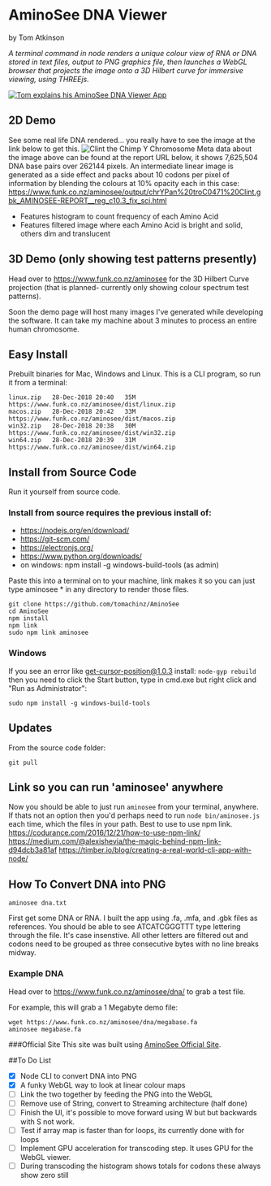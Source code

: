 

# AminoSee DNA Viewer
by Tom Atkinson

*A terminal command in node renders a unique colour view of RNA or DNA stored in text files, output to PNG graphics file, then launches a WebGL browser that projects the image onto a 3D Hilbert curve for immersive viewing, using THREEjs.*

[![Tom explains his AminoSee DNA Viewer App](http://img.youtube.com/vi/QerMTQs2bDs/0.jpg)](http://www.youtube.com/watch?v=QerMTQs2bDs "Video Title")

## 2D Demo
See some real life DNA rendered... you really have to see the image at the link below to get this.
![Clint the Chimp Y Chromosome](https://www.funk.co.nz/aminosee/output/chrYPan%20troC0471%20Clint.gbk_HILBERT__reg_c10.3_fix_sci.png)
Meta data about the image above can be found at the report URL below, it shows 7,625,504 DNA base pairs over 262144 pixels. An intermediate linear image is generated as a side effect and packs about 10 codons per pixel of information by blending the colours at 10% opacity each in this case:
https://www.funk.co.nz/aminosee/output/chrYPan%20troC0471%20Clint.gbk_AMINOSEE-REPORT__reg_c10.3_fix_sci.html
- Features histogram to count frequency of each Amino Acid
- Features filtered image where each Amino Acid is bright and solid, others dim and translucent

## 3D Demo (only showing test patterns presently)
Head over to https://www.funk.co.nz/aminosee for the 3D Hilbert Curve projection (that is planned- currently only showing colour spectrum test patterns).

Soon the demo page will host many images I've generated while developing the software. It can take my machine about 3 minutes to process an entire human chromosome.


## Easy Install
Prebuilt binaries for Mac, Windows and Linux. This is a CLI program, so run it from a terminal:

	linux.zip	28-Dec-2018 20:40	35M	 https://www.funk.co.nz/aminosee/dist/linux.zip
 	macos.zip	28-Dec-2018 20:42	33M	 https://www.funk.co.nz/aminosee/dist/macos.zip
 	win32.zip	28-Dec-2018 20:38	30M	 https://www.funk.co.nz/aminosee/dist/win32.zip
 	win64.zip	28-Dec-2018 20:39	31M	 https://www.funk.co.nz/aminosee/dist/win64.zip
  
## Install from Source Code
Run it yourself from source code.

### Install from source requires the previous install of:
- https://nodejs.org/en/download/
- https://git-scm.com/
- https://electronjs.org/
- https://www.python.org/downloads/
- on windows:  npm install -g windows-build-tools (as admin)

Paste this into a terminal on to your machine, link makes it so you can just type aminosee * in any directory to render those files.
```
git clone https://github.com/tomachinz/AminoSee
cd AminoSee
npm install
npm link
sudo npm link aminosee
```
### Windows
If you see an error like  get-cursor-position@1.0.3 install: `node-gyp rebuild` then you need to click the Start button, type in cmd.exe but right click and "Run as Administrator":
```
sudo npm install -g windows-build-tools
```

## Updates
From the source code folder:
```
git pull
```

## Link so you can run 'aminosee' anywhere
Now you should be able to just run `aminosee` from your terminal, anywhere. If thats not an option then you'd perhaps need to run `node bin/aminosee.js` each time, which the files in your path. Best to use to use npm link.
https://codurance.com/2016/12/21/how-to-use-npm-link/
https://medium.com/@alexishevia/the-magic-behind-npm-link-d94dcb3a81af
https://timber.io/blog/creating-a-real-world-cli-app-with-node/

## How To Convert DNA into PNG

```
aminosee dna.txt
```

First get some DNA or RNA. I built the app using .fa, .mfa, and .gbk files as references. You should be able to see ATCATCGGGTTT type lettering through the file. It's case insenstive. All other letters are filtered out and codons need to be grouped as three consecutive bytes with no line breaks midway.

### Example DNA
Head over to https://www.funk.co.nz/aminosee/dna/ to grab a test file.

For example, this will grab a 1 Megabyte demo file:
```
wget https://www.funk.co.nz/aminosee/dna/megabase.fa
aminosee megabase.fa
```
###Official Site
This site was built using [AminoSee Official Site](https://www.funk.co.nz/aminosee/).


##To Do List

- [x] Node CLI to convert DNA into PNG
- [x] A funky WebGL way to look at linear colour maps
- [ ] Link the two together by feeding the PNG into the WebGL
- [ ] Remove use of String, convert to Streaming architecture (half done)
- [ ] Finish the UI, it's possible to move forward using W but but backwards with S not work.
- [ ] Test if array map is faster than for loops, its currently done with for loops
- [ ] Implement GPU acceleration for transcoding step. It uses GPU for the WebGL viewer.
- [ ] During transcoding the histogram shows totals for codons these always show zero still
